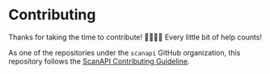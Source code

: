 # Contributing

Thanks for taking the time to contribute! 🙇‍♀️🙇‍♂️ Every little bit of help counts!

As one of the repositories under the `scanapi` GitHub organization, this repository follows the [ScanAPI Contributing Guideline](https://github.com/scanapi/contributors/blob/master/CONTRIBUTING.md).
